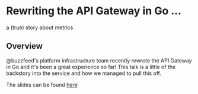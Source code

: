 # Rewriting the API Gateway in Go ...
a (true) story about metrics

## Overview

@buzzfeed's platform infrastructure team recently rewrote the API Gateway in Go and it's been a great experience so far! This talk is a little of the backstory into the service and how we managed to pull this off.

The slides can be found [here](https://go-talks.appspot.com/github.com/jonmorehouse/gateway-golang-talk/main.slide)
